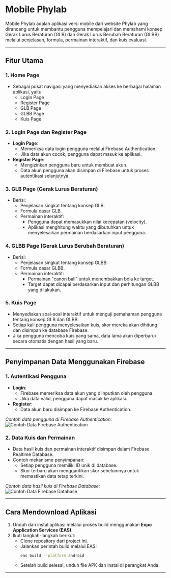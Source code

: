 # Mobile Phylab

Mobile Phylab adalah aplikasi versi mobile dari website Phylab yang dirancang untuk membantu pengguna mempelajari dan memahami konsep Gerak Lurus Beraturan (GLB) dan Gerak Lurus Berubah Beraturan (GLBB) melalui penjelasan, formula, permainan interaktif, dan kuis evaluasi.

---

## Fitur Utama

### 1. **Home Page**
- Sebagai pusat navigasi yang menyediakan akses ke berbagai halaman aplikasi, yaitu:
  - Login Page
  - Register Page
  - GLB Page
  - GLBB Page
  - Kuis Page

### 2. **Login Page dan Register Page**
- **Login Page**:
  - Memeriksa data login pengguna melalui Firebase Authentication.
  - Jika data akun cocok, pengguna dapat masuk ke aplikasi.
- **Register Page**:
  - Mengizinkan pengguna baru untuk membuat akun.
  - Data akun pengguna akan disimpan di Firebase untuk proses autentikasi selanjutnya.

### 3. **GLB Page (Gerak Lurus Beraturan)**
- Berisi:
  - Penjelasan singkat tentang konsep GLB.
  - Formula dasar GLB.
  - Permainan interaktif:
    - Pengguna dapat memasukkan nilai kecepatan (velocity).
    - Aplikasi menghitung waktu yang dibutuhkan untuk menyelesaikan permainan berdasarkan input pengguna.

### 4. **GLBB Page (Gerak Lurus Berubah Beraturan)**
- Berisi:
  - Penjelasan singkat tentang konsep GLBB.
  - Formula dasar GLBB.
  - Permainan interaktif:
    - Permainan "canon ball" untuk menembakkan bola ke target.
    - Target dapat dicapai berdasarkan input dan perhitungan GLBB yang dilakukan.

### 5. **Kuis Page**
- Menyediakan soal-soal interaktif untuk menguji pemahaman pengguna tentang konsep GLB dan GLBB.
- Setiap kali pengguna menyelesaikan kuis, skor mereka akan dihitung dan disimpan ke database Firebase.
- Jika pengguna mencoba kuis yang sama, data lama akan diperbarui secara otomatis dengan hasil yang baru.

---

## Penyimpanan Data Menggunakan Firebase

### 1. **Autentikasi Pengguna**
- **Login**:
  - Firebase memeriksa data akun yang diinputkan oleh pengguna.
  - Jika data valid, pengguna dapat masuk ke aplikasi.
- **Register**:
  - Data akun baru disimpan ke Firebase Authentication.

*Contoh data pengguna di Firebase Authentication:*  
![Contoh Data Firebase Authentication](link_gambar_firebase_authentication)

### 2. **Data Kuis dan Permainan**
- Data hasil kuis dan permainan interaktif disimpan dalam Firebase Realtime Database.
- Contoh mekanisme penyimpanan:
  - Setiap pengguna memiliki ID unik di database.
  - Skor terbaru akan menggantikan skor sebelumnya untuk memastikan data tetap terkini.

*Contoh data hasil kuis di Firebase Database:*  
![Contoh Data Firebase Database](link_gambar_firebase_database)

---

## Cara Mendownload Aplikasi

1. Unduh dan instal aplikasi melalui proses build menggunakan **Expo Application Services (EAS)**.
2. Ikuti langkah-langkah berikut:
   - Clone repository dari project ini.
   - Jalankan perintah build melalui EAS:
     ```bash
     eas build --platform android
     ```
   - Setelah build selesai, unduh file APK dan instal di perangkat Anda.

---